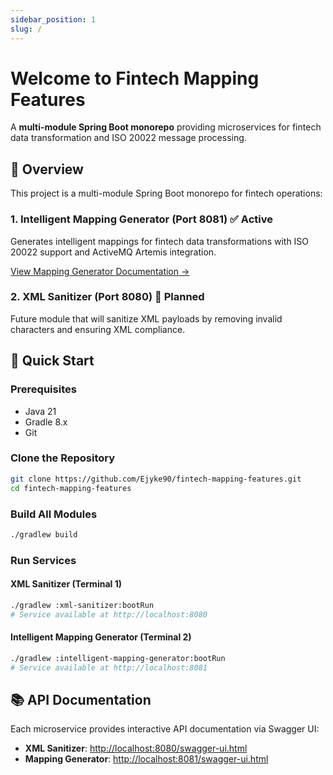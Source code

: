 ```yaml
---
sidebar_position: 1
slug: /
---
```


# Welcome to Fintech Mapping Features

A **multi-module Spring Boot monorepo** providing microservices for fintech data transformation and ISO 20022 message processing.

## 🎯 Overview

This project is a multi-module Spring Boot monorepo for fintech operations:

### 1. Intelligent Mapping Generator (Port 8081) ✅ **Active**
Generates intelligent mappings for fintech data transformations with ISO 20022 support and ActiveMQ Artemis integration.

[View Mapping Generator Documentation →](/docs/intelligent-mapping-generator/overview)

### 2. XML Sanitizer (Port 8080) 🚧 **Planned**
Future module that will sanitize XML payloads by removing invalid characters and ensuring XML compliance.

## 🚀 Quick Start

### Prerequisites
- Java 21
- Gradle 8.x
- Git

### Clone the Repository
```bash
git clone https://github.com/Ejyke90/fintech-mapping-features.git
cd fintech-mapping-features
```

### Build All Modules
```bash
./gradlew build
```

### Run Services

#### XML Sanitizer (Terminal 1)
```bash
./gradlew :xml-sanitizer:bootRun
# Service available at http://localhost:8080
```

#### Intelligent Mapping Generator (Terminal 2)
```bash
./gradlew :intelligent-mapping-generator:bootRun
# Service available at http://localhost:8081
```

## 📚 API Documentation

Each microservice provides interactive API documentation via Swagger UI:

- **XML Sanitizer**: [http://localhost:8080/swagger-ui.html](http://localhost:8080/swagger-ui.html)
- **Mapping Generator**: [http://localhost:8081/swagger-ui.html](http://localhost:8081/swagger-ui.html)
